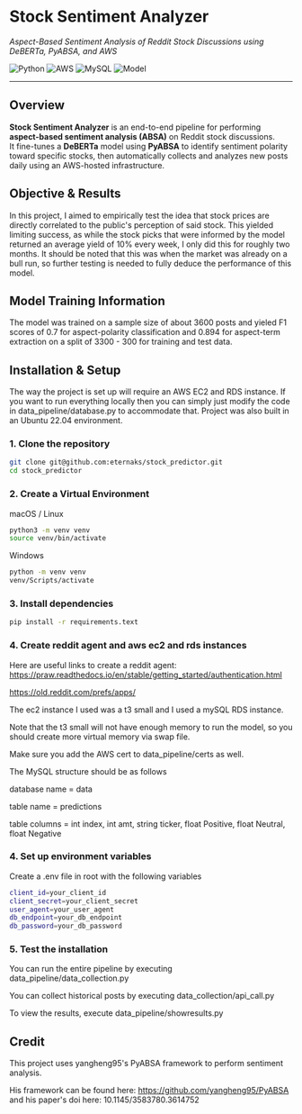 # Stock Sentiment Analyzer

*Aspect-Based Sentiment Analysis of Reddit Stock Discussions using DeBERTa, PyABSA, and AWS*

![Python](https://img.shields.io/badge/Python-3.10%2B-blue)
![AWS](https://img.shields.io/badge/AWS-EC2%20%7C%20RDS-orange)
![MySQL](https://img.shields.io/badge/Database-MySQL-lightgrey)
![Model](https://img.shields.io/badge/Model-DeBERTa-green)

---

## Overview

**Stock Sentiment Analyzer** is an end-to-end pipeline for performing **aspect-based sentiment analysis (ABSA)** on Reddit stock discussions.  
It fine-tunes a **DeBERTa** model using **PyABSA** to identify sentiment polarity toward specific stocks, then automatically collects and analyzes new posts daily using an AWS-hosted infrastructure.

## Objective & Results

In this project, I aimed to empirically test the idea that stock prices are directly correlated to the public's perception of said stock. This yielded limiting success, as while the stock picks that were informed by the model returned an average yield of 10% every week, I only did this for roughly two months. It should be noted that this was when the market was already on a bull run, so further testing is needed to fully deduce the performance of this model.

## Model Training Information

The model was trained on a sample size of about 3600 posts and yieled F1 scores of 0.7 for aspect-polarity classification and 0.894 for aspect-term extraction on a split of 3300 - 300 for training and test data.

## Installation & Setup

The way the project is set up will require an AWS EC2 and RDS instance.
If you want to run everything locally then you can simply just modify the code in data_pipeline/database.py to accommodate that.
Project was also built in an Ubuntu 22.04 environment.

### 1. Clone the repository
```bash
git clone git@github.com:eternaks/stock_predictor.git
cd stock_predictor
```

### 2. Create a Virtual Environment
macOS / Linux
```bash
python3 -m venv venv
source venv/bin/activate
```

Windows
```bash
python -m venv venv
venv/Scripts/activate
```

### 3. Install dependencies
```bash
pip install -r requirements.text
```

### 4. Create reddit agent and aws ec2 and rds instances
Here are useful links to create a reddit agent:
https://praw.readthedocs.io/en/stable/getting_started/authentication.html

https://old.reddit.com/prefs/apps/

The ec2 instance I used was a t3 small and I used a mySQL RDS instance.

Note that the t3 small will not have enough memory to run the model, so you should create more virtual memory via swap file.

Make sure you add the AWS cert to data_pipeline/certs as well.

The MySQL structure should be as follows

database name = data

table name = predictions

table columns = int index, int amt, string ticker, float Positive, float Neutral, float Negative


### 4. Set up environment variables
Create a .env file in root with the following variables
```bash
client_id=your_client_id
client_secret=your_client_secret
user_agent=your_user_agent
db_endpoint=your_db_endpoint
db_password=your_db_password
```

### 5. Test the installation
You can run the entire pipeline by executing data_pipeline/data_collection.py

You can collect historical posts by executing data_collection/api_call.py

To view the results, execute data_pipeline/showresults.py


## Credit

This project uses yangheng95's PyABSA framework to perform sentiment analysis.

His framework can be found here: https://github.com/yangheng95/PyABSA and his paper's doi here: 10.1145/3583780.3614752
